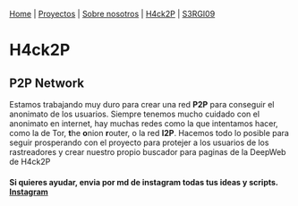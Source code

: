[Home](index.md) | [Proyectos](Proyectos) | [Sobre nosotros](sobrenosotros) | [H4ck2P](h4ck2p) | [S3RGI09](https://s3rgi09.github.io/)
# H4ck2P
## P2P Network
Estamos trabajando muy duro para crear una red **P2P** para conseguir el anonimato de los usuarios. Siempre tenemos mucho cuidado con el anonimato en internet, 
hay muchas redes como la que intentamos hacer, como la de Tor, **t**he **o**nion **r**outer, o la red **I2P**. Hacemos todo lo posible para seguir prosperando con 
el proyecto para protejer a los usuarios de los rastreadores y crear nuestro propio buscador para paginas de la DeepWeb de H4ck2P
#### Si quieres ayudar, envia por md de instagram todas tus ideas y scripts. [Instagram](https://www.instagram.com/h4cks0r7/)
